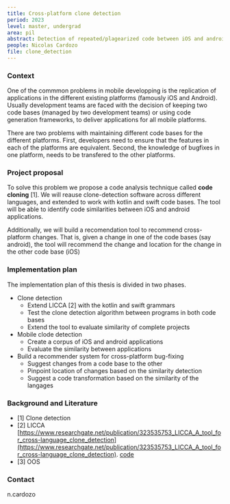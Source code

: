 ```yaml
---
title: Cross-platform clone detection
period: 2023
level: master, undergrad
area: pil
abstract: Detection of repeated/plagearized code between iOS and android applications
people: Nicolas Cardozo
file: clone_detection
---
```


### Context

One of the commmon problems in mobile developping is the replication of applications in the different existing platforms (famously iOS and Android). Usually development teams are faced with the decision of keeping two code bases (managed by two development teams) or using code generation frameworks, to deliver applications for all mobile platforms.

There are two problems with maintaining different code bases for the different platforms. First, developers need to ensure that the features in each of the platforms are equivalent. Second, the knowledge of bugfixes in one platform, needs to be transfered to the other platforms. 

### Project proposal
To solve this problem we propose a code analysis technique called **code cloning** [1]. We will reause clone-detection software across different languages, and extended to work with kotlin and swift code bases. The tool will be able to identify code similarities between iOS and android applications.

Additionally, we will build a recomendation tool to recommend cross-platform changes. That is, given a change in one of the code bases (say android), the tool will recommend the change and location for the change in the other code base (iOS) 

### Implementation plan

The implementation plan of this thesis is divided in two phases.

- Clone detection
  - Extend LICCA [2] with the kotlin and swift grammars
  - Test the clone detection algorithm between programs in both code bases
  - Extend the tool to evaluate similarity of complete projects
- Mobile clode detection
  - Create a corpus of iOS and android applications 
  - Evaluate the similarity between applications
- Build a recommender system for cross-platform bug-fixing
  - Suggest changes from a code base to the other
  - Pinpoint location of changes based on the similarity detection
  - Suggest a code transformation based on the similarity of the langages

### Background and Literature

- [1] Clone detection
- [2] LICCA [https://www.researchgate.net/publication/323535753_LICCA_A_tool_for_cross-language_clone_detection](https://www.researchgate.net/publication/323535753_LICCA_A_tool_for_cross-language_clone_detection). [code](https://github.com/gocko/licca)
- [3] OOS

### Contact

n.cardozo